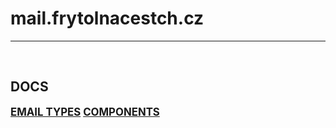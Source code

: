 # mail.frytolnacestch.cz

_____________________________________________________________________

&nbsp;

## DOCS
<big>**[EMAIL TYPES](docs/email-type.md)**</big>
<big>**[COMPONENTS](docs/components.md)**</big>